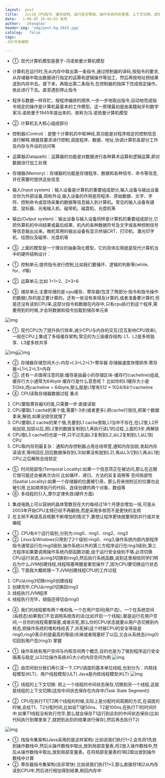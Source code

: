 ```yaml
---
layout:  post
title:   Juc10_CPU指令、缓存结构、运行安全等级、操作系统内存管理、上下文切换、虚拟机指令集架构
date:   1-06-05 16:44:02 发布
author:  'zhangtao'
header-img: 'img/post-bg-2015.jpg'
catalog:   false
tags:
-JUC并发编程

---
```









-  ①. 现代计算机模型是基于-冯诺依曼计算机模型  
-  计算机在运行时,先从内存中取出第一条指令,通过控制器的译码,按指令的要求,从存储器中取出数据进行指定的运算和逻辑操作等加工，然后再按地址把结果送到内存中去。接下来，再取出第二条指令,在控制器的指挥下完成规定操作。依此进行下去。直至遇到停止指令  
-  程序与数据一样存贮，按程序编排的顺序,一步一步地取出指令,自动地完成指令规定的操作是计算机最基本的工作模型。这一原理最初是由美籍匈牙利数学家冯.诺依曼于1945年提出来的，故称为冯.诺依曼计算机模型  
-  ②. 计算机五大核心组成部分  
-  控制器(Control)：是整个计算机的中枢神经,其功能是对程序规定的控制信息进行解释,根据其要求进行控制,调度程序、数据、地址,协调计算机各部分工作及内存与外设的访问等  
-  运算器(Datapath)：运算器的功能是对数据进行各种算术运算和逻辑运算,即对数据进行加工处理  
-  存储器(Memory)：存储器的功能是存储程序、数据和各种信号、命令等信息,并在需要时提供这些信息  
-  输入(Input system)：输入设备是计算机的重要组成部分,输入设备与输出设备合你为外部设备,简称外设,输入设备的作用是将程序、原始数据、文字、字符、控制命令或现场采集的数据等信息输入到计算机。常见的输入设备有键盘、鼠标器、光电输入机、磁带机、磁盘机、光盘机等  
-  输出(Output system)：输出设备与输入设备同样是计算机的重要组成部分,它把外算机的中间结果或最后结果、机内的各种数据符号及文字或各种控制信号等信息输出出来。微机常用的输出设备有显示终端CRT、打印机、激光印字机、绘图仪及磁带、光盘机等  
-  ③. 上面的模型是一个理论的抽象简化模型，它的具体应用就是现代计算机当中的硬件结构设计： 


-  ①. 控制单元:提供指令进行控制,比如我们要循环、逻辑的判断等(while、for、if等)  
-  ②. 运算单元:比如 1+1=2、2*3=6  
-  ③. 储存单元:主要存储的是:cpu缓存、寄存器(包含了两部分:指令和指令操作的数据),存的是正要计算的。还有一些没有来得及计算的,或者准备要计算的,但是还没有读到CPU来,这部分指令和数据在内存中,只有cpu执行到这个程序,需要用到的时候,才会将数据和指令加载到储存单元来 


![img](https://img-blog.csdnimg.cn/20210601100524674.png?x-oss-process=image/watermark,type_ZmFuZ3poZW5naGVpdGk,shadow_10,text_aHR0cHM6Ly9ibG9nLmNzZG4ubmV0L1RaODQ1MTk1NDg1,size_16,color_FFFFFF,t_70)


- ①. 现代CPU为了提升执行效率,减少CPU与内存的交互(交互影响CPU效率),一般在CPU上集成了多级缓存架构,常见的为三级缓存结构: L1、L2是多核独享、L3是多核共享



![img](https://img-blog.csdnimg.cn/20210601100816438.png?x-oss-process=image/watermark,type_ZmFuZ3poZW5naGVpdGk,shadow_10,text_aHR0cHM6Ly9ibG9nLmNzZG4ubmV0L1RaODQ1MTk1NDg1,size_16,color_FFFFFF,t_70)![img](https://img-blog.csdnimg.cn/20210601101342428.png?x-oss-process=image/watermark,type_ZmFuZ3poZW5naGVpdGk,shadow_10,text_aHR0cHM6Ly9ibG9nLmNzZG4ubmV0L1RaODQ1MTk1NDg1,size_16,color_FFFFFF,t_70)

-  ②. 存储器存储空间大小:内存>L3>L2>L1>寄存器 存储器速度快慢排序:寄存器>L1>L2>L3>内存  
-  ③. 还有一点值得注意的是:缓存是由最小的存储区块-缓存行(cacheline)组成,缓存行大小通常为64byte 缓存行是什么意思呢？ 比如你的L1缓存大小是512kb,而cacheline = 64byte,那么就是L1里有512 * 1024/64个cacheline  
-  ④. CPU读取存储器数据过程 重点 

1. CPU要取寄存器X的值,只需要一步:直接读取 
2. CPU要取L1 cache的某个值,需要1-3步(或者更多):把cache行锁住,把某个数据拿来,解锁,如果没锁住就慢了 
3. CPU要取L2 cache的某个值,先要到L1 cache里取,L1当中不存在,在L2里,L2开始加锁,加锁以后,把L2里的数据复制到L1,再执行读L1的过程,上面的3步,再解锁 
4. CPU取L3 cache的也是一样,只不过先由L3复制到L2,从L2复制到L1,从L1到CPU 
5. CPU取内存则最复杂：通知内存控制器占用总线带宽,通知内存加锁,发起内存读请求,等待回应,回应数据保存到L3(如果没有就到L2),再从L3/2到L1,再从L1到CPU,之后解除总线锁定

-  ⑤. 时间局部性(Temporal Locality):如果一个信息项正在被访问,那么在近期它很可能还会被再次访问 比如循环、递归、方法的反复调用等 空间局部性(Spatial Locality):如果一个存储器的位置被引用，那么将来他附近的位置也会被引用 比如顺序执行的代码、连续创建的两个对象、数组等  
-  ⑥. 多线程的引入,摩尔定律失效(硬件方面) 

1. 集成电路上可以容纳的晶体管数目在大约每经过18个月便会增加一倍,可是从2003年开始CPU主频已经不再翻倍,而是采用多核而不是更快的主频 
2. 在主频不再提高且核数不断增加的情况下,要想让程序更快就要用到并行或并发编程


-  ①. CPU有4个运行级别,分别为:ring0、ring1、ring2、ring3  
-  ②. Linux与Windows只用到了2个级别:ring0、ring3,操作系统内部内部程序指令通常运行在ring0级别,操作系统以外的第三方程序运行在ring3级别,第三方程序如果要调用操作系统内部函数功能,由于运行安全级别不够,必须切换CPU运行状态,从ring3切换到ring0,然后执行系统函数,说到这里相信同学们明白为什么JVM创建线程,线程阻塞唤醒是重型操作了,因为CPU要切换运行状态  
-  ③. 下面我大概梳理一下JVM创建线程CPU的工作过程 

1. CPU从ring3切换ring0创建线程 
2. 创建完毕,CPU从ring0切换回ring3 
3. 线程执行JVM程序 
4. 线程执行完毕，销毁还得切会ring0

- ④. 我们的线程都有两个堆和栈,一个在用户空间(用户态)，一个在系统空间(系统态)如果我们不去调用系统库的话(比如开启一个线程),都是运行在用户空间,一旦你的线程需要阻塞,或者杀死,那么你的CPU状态就要从用户态切换到内核态,把操作系统的堆和栈给丢了,杀死掉(这个时候CPU的安全等级是ring0,ring0表示的是最高的等级)杀掉或者阻塞好了以后,又会从系统态(ring0)切回到用户态(ring3) 掌握




- ①. 操作系统有用户空间与内核空间两个概念,目的也是为了做到程序运行安全隔离与稳定,以32位操作系统4G大小的内存空间为例 ![img](https://img-blog.csdnimg.cn/20210601103657393.png?x-oss-process=image/watermark,type_ZmFuZ3poZW5naGVpdGk,shadow_10,text_aHR0cHM6Ly9ibG9nLmNzZG4ubmV0L1RaODQ1MTk1NDg1,size_16,color_FFFFFF,t_70) 
- ②. 由空间划分我们再引深一下,CPU调度的基本单位线程,也划分为：内核线程模型(KLT)、用户线程模型(ULT) Java是内核线程模型(KLT) ![img](https://img-blog.csdnimg.cn/20210601103931214.png?x-oss-process=image/watermark,type_ZmFuZ3poZW5naGVpdGk,shadow_10,text_aHR0cHM6Ly9ibG9nLmNzZG4ubmV0L1RaODQ1MTk1NDg1,size_16,color_FFFFFF,t_70)


-  ①. 线程的上下文切换: 把上一个线程的中间状态保存,切换到另一个线程,这就是线程的上下文切换(这些中间状态保存在内存中(Task State Segment))  
-  ②. CPU在执行T1|T2两个线程的时候,实际上是分配时间周期的方式,在调度的时候,会给T1、T2分配时间,比如说T1是50ns、T2是100ns,在执行T1的时间片中,如果T1线程没有执行完毕,那么就会保存T1运行到此刻的中间状态保存(比如代码执行到哪里来了,就把到此刻的结果进行保存),然后再去执行T2) 


![img](https://img-blog.csdnimg.cn/20210601104031600.png)


-  ①. 栈指令集架构(Java采用的是这样架构) 比如说我们执行1+2,会先将1先放到操作数栈中,然后从操作数栈中取出,放到局部变量表,将2放入操作数栈中,然后从操作数栈中取出,放到局部变量表。在将局部变量表的1和2取出放到操作数栈中计算  
-  ②. 寄存器指令集架构(会非常快) 比如说我们执行1+2,那么直接将1和2从内存读到CPU中,然后进行相加得到结果,刷回内存中 

